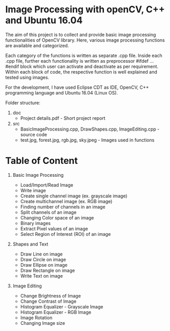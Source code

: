 # Image Processing with openCV,  C++ and Ubuntu 16.04

The aim of this project is to collect and provide basic image processing functionalities of OpenCV library. Here, various image processing functions are available and categorized. 

Each category of the functions is written as separate .cpp file. Inside each .cpp file, further each functionality is written as preprocessor #ifdef … #endif block which user can activate and deactivate as per requirement. Within each block of code, the respective function is well explained and tested using images.

For the development, I have used Eclipse CDT as IDE, OpenCV, C++ programming language and Ubuntu 16.04 (Linux OS).


Folder structure:
1. doc
	* Project details.pdf - Short project report
2. src
	* BasicImageProcessing.cpp, DrawShapes.cpp, ImageEditing.cpp - source code
  	* test.jpg, forest.jpg, rgb.jpg, sky.jpeg  - Images used in functions
  
# Table of Content

1. Basic Image Processing	
    * Load/Import/Read Image
    * Write image
    * Create single channel image (ex. grayscale image)
    * Create multichannel image (ex. RGB image)
    * Finding number of channels in an image
    * Split channels of an image 
    * Changing Color space of an image
    * Binary images
    * Extract Pixel values of an image
    * Select Region of Interest (ROI) of an image

2. Shapes and Text	
    * Draw Line on image
    * Draw Circle on image
    * Draw Ellipse on image
    * Draw Rectangle on image
    * Write Text on image
    
3. Image Editing
    * Change Brightness of Image
    * Change Contrast of Image
    * Histogram Equalizer - Grayscale Image
    * Histogram Equalizer - RGB Image
    * Image Rotation
    * Changing Image size

